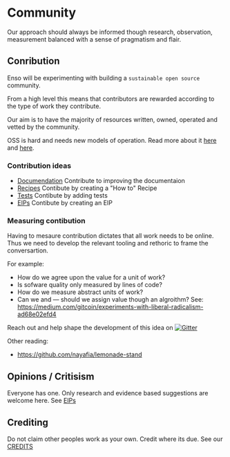 # Community

Our approach should always be informed though research, observation, measurement balanced with a sense of pragmatism and flair.

## Conribution

Enso will be experimenting with building a `sustainable open source` community.

From a high level this means that contributors are rewarded according to the type of work they contribute.

Our aim is to have the majority of resources written, owned, operated and vetted by the community.

OSS is hard and needs new models of operation. Read more about it [here](https://github.blog/2019-01-17-lets-talk-about-open-source-sustainability/) and [here](https://motherboard.vice.com/en_us/article/43zak3/the-internet-was-built-on-the-free-labor-of-open-source-developers-is-that-sustainable).

### Contribution ideas

- [Documendation](#docs) Contribute to improving the documentaion
- [Recipes](#recipies) Contibute by creating a "How to" Recipe
- [Tests](#test) Contibute by adding tests
- [EIPs](#test) Contibute by creating an EIP

### Measuring contibution

Having to mesaure contribution dictates that all work needs to be online. Thus we need to develop the relevant tooling and rethoric to frame the conversartion.

For example:

- How do we agree upon the value for a unit of work?
- Is sofware quality only measured by lines of code?
- How do we measure abstract units of work?
- Can we and — should we assign value though an algroithm? See: <https://medium.com/gitcoin/experiments-with-liberal-radicalism-ad68e02efd4>

Reach out and help shape the development of this idea on [![Gitter](https://badges.gitter.im/enso-ts/community.svg)](https://gitter.im/enso-ts/community?utm_source=badge&utm_medium=badge&utm_campaign=pr-badge)

Other reading:

- <https://github.com/nayafia/lemonade-stand>

## Opinions / Critisism

Everyone has one. Only research and evidence based suggestions are welcome here. See [EIPs](#todo)

## Crediting

Do not claim other peoples work as your own. Credit where its due. See our [CREDITS](./credits.md)
